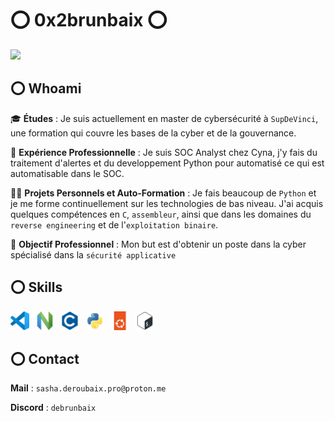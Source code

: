 # :o: 0x2brunbaix :o:

![](/assets/banière.png)

## :o: Whoami

🎓 **Études** : Je suis actuellement en master de cybersécurité à `SupDeVinci`, une formation qui couvre les bases de la cyber et de la gouvernance.

💼 **Expérience Professionnelle** : Je suis SOC Analyst chez Cyna, j'y fais du traitement d'alertes et du developpement Python pour automatisé ce qui est automatisable dans le SOC.

👨‍💻 **Projets Personnels et Auto-Formation** : Je fais beaucoup de `Python` et je me forme continuellement sur les technologies de bas niveau. J'ai acquis quelques compétences en `C`, `assembleur`, ainsi que dans les domaines du `reverse engineering` et de l'`exploitation binaire`. 

🎯 **Objectif Professionnel** : Mon but est d'obtenir un poste dans la cyber spécialisé dans la `sécurité applicative`

## :o: Skills

<img align="left" alt="vscode" width="30px" style="padding-right:10px;" src="https://github.com/devicons/devicon/blob/v2.16.0/icons/vscode/vscode-original.svg"/>
<img align="left" alt="nvim" width="30px" style="padding-right:10px;" src="https://github.com/devicons/devicon/blob/v2.16.0/icons/neovim/neovim-original.svg"/>
<img align="left" alt="c" width="30px" style="padding-right:10px;" src="https://github.com/devicons/devicon/blob/v2.16.0/icons/c/c-plain.svg"/>
<img align="left" alt="python" width="30px" style="padding-right:10px;" src="https://github.com/devicons/devicon/blob/v2.16.0/icons/python/python-original.svg"/>
<img align="left" alt="ubuntu" width="30px" style="padding-right:10px;" src="https://github.com/devicons/devicon/blob/v2.16.0/icons/ubuntu/ubuntu-original.svg"/>
<img alt="bash" width="30px" style="padding-right:10px;" src="https://github.com/devicons/devicon/blob/v2.16.0/icons/bash/bash-original.svg"/>

<!-- ## :o: Resource I use 

### Assembly

- [Table de syscall](https://syscalls.w3challs.com/)

- [HackTheBox Academy](https://academy.hackthebox.com/module/details/85)

- [Vidéos](https://www.youtube.com/watch?v=yBO-EJoVDo0&list=PL2EF13wm-hWCoj6tUBGUmrkJmH1972dBB)

- [Chaine youtube](https://www.youtube.com/@LowLevelLearning)

### Binary Exploitation

- [RootMe](https://www.root-me.org/?lang=fr)

- [Pwn.College](https://pwn.college/)

- [Exploit Education](https://exploit.education/)

- [Pwnable.kr](https://pwnable.kr/)

- [Low Level Learning](https://www.youtube.com/@LowLevelLearning)

- [LiveOverflow](https://www.youtube.com/@LiveOverflow/videos) -->

## :o: Contact

**Mail** : `sasha.deroubaix.pro@proton.me`

**Discord** : `debrunbaix`